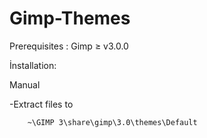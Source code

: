 # Gimp-Themes

Prerequisites : Gimp ≥ v3.0.0

İnstallation:

Manual

-Extract files to 

        ~\GIMP 3\share\gimp\3.0\themes\Default
